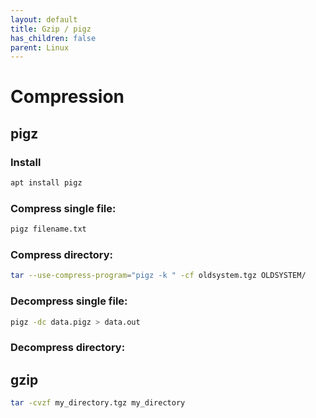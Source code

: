 ```yaml
---
layout: default
title: Gzip / pigz
has_children: false
parent: Linux
---
```


# Compression

## pigz

### Install

```bash
apt install pigz
```

### Compress single file:

```bash
pigz filename.txt
```

### Compress directory:

```bash
tar --use-compress-program="pigz -k " -cf oldsystem.tgz OLDSYSTEM/
```

### Decompress single file:

```bash
pigz -dc data.pigz > data.out
```

### Decompress directory:



## gzip

```bash
tar -cvzf my_directory.tgz my_directory
```
